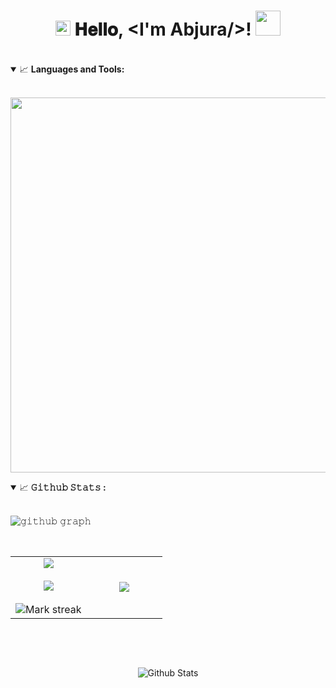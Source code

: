 <h1 align="center">
  <img src="GIF/Earth.gif" width="24px">
  𝐇𝐞𝐥𝐥𝐨, &lt;I'm Abjura/&gt;!
  <img src="GIF/Hi.gif" width="40px" />
</h1>
<br/>

<details open="">
<summary>
  <g-emoji class="g-emoji" alias="chart_with_upwards_trend" fallback-src="https://github.githubassets.com/images/icons/emoji/unicode/1f4c8.png">📈</g-emoji>
  <strong>Languages and Tools: </strong>
</summary>
<br/>
  
<p align="center">
<img width="600px"  src="https://skillicons.dev/icons?i=vscode,react,py,php,nodejs,mysql,js,idea,html,github,git,css,bootstrap&perline=10"  />
</summary>
<br/>

</details>


<details open="">
<summary>
  <g-emoji class="g-emoji" alias="chart_with_upwards_trend" fallback-src="https://github.githubassets.com/images/icons/emoji/unicode/1f4c8.png">📈</g-emoji>
  <strong>𝙶𝚒𝚝𝚑𝚞𝚋 𝚂𝚝𝚊𝚝𝚜 : </strong>
</summary>
<br/>
  
![𝚐𝚒𝚝𝚑𝚞𝚋 𝚐𝚛𝚊𝚙𝚑](https://github-readme-activity-graph.vercel.app/graph?username=Abjuraa&theme=react-dark&hide_border=true&area=true)

<p  align="center">
                  
  <br>
  
<table border="0" align="center">
<tr border="0">
<td width="50%" align="center">
  
  <img  align="center"  src="https://github-readme-stats.vercel.app/api?username=Abjuraa&show_icons=true&hide_border=true&title_color=495057&amp&icon_color=FFFFFF&amp&text_color=FFFFFF&amp&bg_color=000000&count_private=true&include_all_commits=true?theme=dark"/>
  <br></br>
   <img  align="center"  src="https://github-readme-stats.vercel.app/api?username=Abjuraa&theme=dark&show_icons=true"/>
  <br></br>
  <img  title="🔥 Get streak stats for your profile at git.io/streak-stats" alt="Mark streak" src="https://github-readme-streak-stats.herokuapp.com/?user=Abjuraa&show_icons=true&hide_border=true&title_color=94b4a4&amp&icon_color=FFFFFF&amp&text_color=FFFFFF&amp&bg_color=000000&count_private=true&include_all_commits=true"/>
  


  
</td>

<td width="50%" align="center">

  <img  align="center"  src="https://github-readme-stats.anuraghazra1.vercel.app/api/top-langs/?username=Abjuraa&show_icons=true&hide_border=true&title_color=94b4a4&amp&icon_color=FFFFFF&amp&text_color=FFFFFF&amp&bg_color=000000&count_private=true&include_all_commits=true"/>
  
  </td>
</tr>
</table>

<br>
</p>  
</details>
<br/>

<p align="center">
        <img src="https://raw.githubusercontent.com/bornmay/bornmay/Update/svg/Bottom.svg" alt="Github Stats" />
</p>
